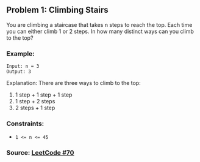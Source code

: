 ## Problem 1: Climbing Stairs
You are climbing a staircase that takes n steps to reach the top. Each time you can either climb 1 or 2 steps. In how many distinct ways can you climb to the top?

### Example:
```
Input: n = 3
Output: 3
```
Explanation: There are three ways to climb to the top:
1. 1 step + 1 step + 1 step
2. 1 step + 2 steps
3. 2 steps + 1 step

### Constraints:
- `1 <= n <= 45`

### Source: [LeetCode #70](https://leetcode.com/problems/climbing-stairs/)

